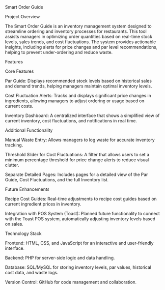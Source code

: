 Smart Order Guide

Project Overview

The Smart Order Guide is an inventory management system designed to streamline ordering and inventory processes for restaurants. This tool assists managers in optimizing order quantities based on real-time stock levels, sales trends, and cost fluctuations. The system provides actionable insights, including alerts for price changes and par level recommendations, helping to prevent under-ordering and reduce waste.

Features

Core Features

Par Guide: Displays recommended stock levels based on historical sales and demand trends, helping managers maintain optimal inventory levels.

Cost Fluctuation Alerts: Tracks and displays significant price changes in ingredients, allowing managers to adjust ordering or usage based on current costs.

Inventory Dashboard: A centralized interface that shows a simplified view of current inventory, cost fluctuations, and notifications in real time.

Additional Functionality

Manual Waste Entry: Allows managers to log waste for accurate inventory tracking.

Threshold Slider for Cost Fluctuations: A filter that allows users to set a minimum percentage threshold for price change alerts to reduce visual clutter.

Separate Detailed Pages: Includes pages for a detailed view of the Par Guide, Cost Fluctuations, and the full Inventory list.

Future Enhancements

Recipe Cost Guides: Real-time adjustments to recipe cost guides based on current ingredient prices in inventory.

Integration with POS System (Toast): Planned future functionality to connect with the Toast POS system, automatically adjusting inventory levels based on sales.

Technology Stack

Frontend: HTML, CSS, and JavaScript for an interactive and user-friendly interface.

Backend: PHP for server-side logic and data handling.

Database: SQL/MySQL for storing inventory levels, par values, historical cost data, and waste logs.

Version Control: GitHub for code management and collaboration.
